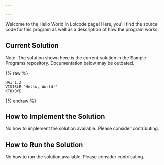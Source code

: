 ```yaml
---

---
```


Welcome to the Hello World in Lolcode page! Here, you'll find the source code for this program as well as a description of how the program works.

## Current Solution

Note: The solution shown here is the current solution in the Sample Programs repository. Documentation below may be outdated.

{% raw %}

```Lolcode
HAI 1.2
VISIBLE "Hello, World!"
KTHXBYE

```

{% endraw %}

## How to Implement the Solution

No how to implement the solution available. Please consider contributing.

## How to Run the Solution

No how to run the solution available. Please consider contributing.